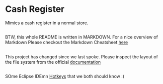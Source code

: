 # Cash Register
Mimics a cash register in a normal store.

##
BTW, this whole README is written in MARKDOWN. For a nice overview of Markdown
Please checkout the Markdown Cheatsheet [here](https://github.com/adam-p/markdown-here/wiki/Markdown-Cheatsheet)

##
This project has changed since we last spoke. 
Please inspect the layout of the file system from the official [documentation](https://maven.apache.org/guides/introduction/introduction-to-the-standard-directory-layout.html)

##
SOme Eclipse IDEmn [Hotkeys](https://dzone.com/articles/top-30-eclipse-keyboard-shortcuts-for-java-program-1) that we both should know :)


